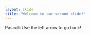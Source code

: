 ```yaml
---
layout: slide
title: "Welcome to our second slide!"
---
```

Pasculli
Use the left arrow to go back!
